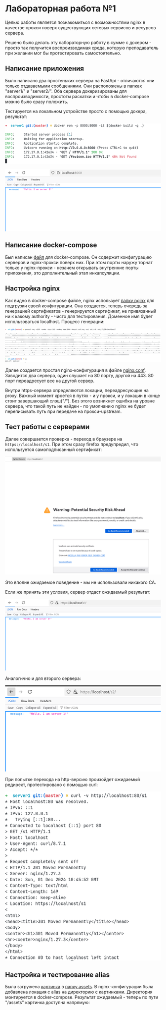 # Лабораторная работа №1

Целью работы является познакомиться с возможностями nginx в качестве прокси поверх существующих сетевых сервисов и ресурсов сервера.

Решено было делать эту лабораторную работу в сумме с докером - просто так получится воспроизводимая среда, которую преподаватель при желании мог бы протестировать самостоятельно.

## Написание приложения

Было написано два простеньких сервера на FastApi - отличаются они только отдаваемыми сообщениями. Они расположены в папках "server1/" и "server2/". Оба сервера докеризированы для воспроизводимости, простоты раскатки и чтобы в docker-compose можно было сразу положить.

Тестируется на локальном устройстве просто с помощью докера, результат:

![test](../assets/test.png)

![result](../assets/2024-12-01-12-27-06.png)

## Написание docker-compose

Был написан [файл](./docker-compose.yml) для docker-compose. Он содержит конфигурацию серверов и nginx-прокси поверх них.
При этом порты наружу торчат только у nginx-прокси - незачем открывать внутренние порты приложения,
это дополнительный этап инкапсуляции.

## Настройка nginx

Как видно в docker-compose файле, nginx использует [папку nginx](./nginx) для подгрузки своей конфигурации.
Она создается, теперь очередь за генерацией сертификатов - генерируется сертификат, не привязанный ни к какому authority -
чисто для тестирования. Доменное имя будет использоваться localhost. Процесс генерации:

![ssl-setup](../assets/2024-12-01-12-20-07.png)

Далее создается простая nginx-конфигурация в файле [nginx.conf](./nginx/nginx.conf). Заводится два сервера, один слушает на 80 порту, другой на 443. 80 порт переадресует все на другой сервер.

Внутри https-сервера определяются локации, переадресующие на proxy. Важный момент кроется в путях - и у прокси, и у локации в конце стоит завершающий слэш("/"). Без этого возникнет ошибка на уровне сервера, что такой путь не найден - по умолчанию nginx не будет переписывать путь при передаче на прокси-upstream.

## Тест работы с серверами

Далее совершается проверка - переход в браузере на `https://localhost/s1`. При этом сразу firefox предупредил, что используется самоподписанный сертификат:

![nginx-first-check](../assets/2024-12-01-13-37-59.png)

Это вполне ожидаемое поведение - мы не использовали никакого CA.

Если же принять эти условия, сервер отдаст ожидаемый результат:

![s1_test](../assets/2024-12-01-13-43-25.png)

Аналогично и для второго сервера:

![s2_test](../assets/2024-12-01-13-44-33.png)

При попытке перехода на http-версию произойдет ожидаемый редирект, протестировано с помощью curl:

![redirect_test](../assets/2024-12-01-13-46-10.png)

## Настройка и тестирование alias

Была загружена [картинка](./nginx/assets/minion.jpg) в [папку assets](./nginx/assets/). В nginx-конфигурации была добавлена локация с alias на директорию с картинками. Директория монтируется в docker-compose. Результат ожидаемый - теперь по пути "/assets" картинка доступна напрямую:
